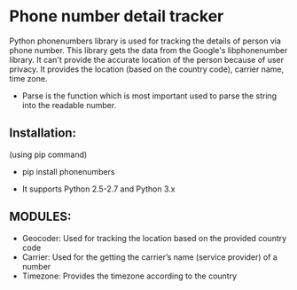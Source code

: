 # Phone number detail tracker
Python phonenumbers library is used for tracking the details of person via phone number. This library gets the data from the Google's libphonenumber library.
It can't provide the accurate location of the person because of user privacy. It provides the location (based on the country code), carrier name, time zone.

- Parse is the function which is most important used to parse the string into the readable number.

## Installation:
(using pip command)      
- pip install phonenumbers

- It supports Python 2.5-2.7 and Python 3.x 

## MODULES:
- Geocoder: Used for tracking the location based on the provided country code
- Carrier: Used for the getting the carrier’s name (service provider) of a number
- Timezone: Provides the timezone according to the country 
